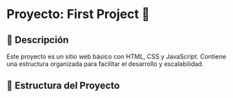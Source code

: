  # Proyecto: First Project 🚀

## 📖 Descripción  
Este proyecto es un sitio web básico con HTML, CSS y JavaScript. Contiene una estructura organizada para facilitar el desarrollo y escalabilidad.

## 📂 Estructura del Proyecto  

